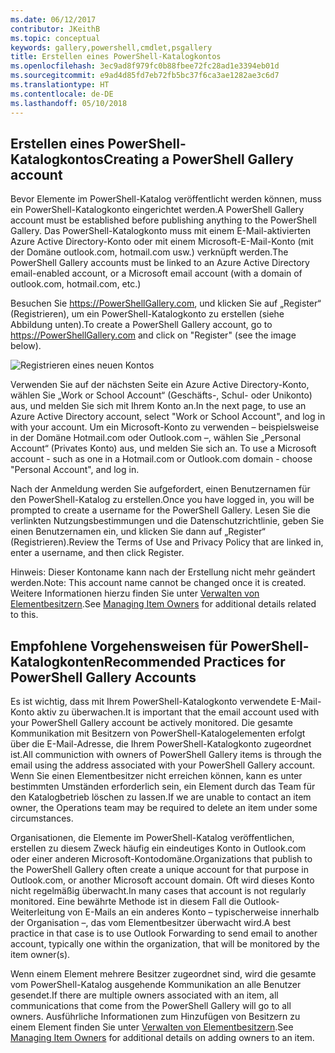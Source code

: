 ```yaml
---
ms.date: 06/12/2017
contributor: JKeithB
ms.topic: conceptual
keywords: gallery,powershell,cmdlet,psgallery
title: Erstellen eines PowerShell-Katalogkontos
ms.openlocfilehash: 3ec9ad8f979fc0b88fbee72fc28ad1e3394eb01d
ms.sourcegitcommit: e9ad4d85fd7eb72fb5bc37f6ca3ae1282ae3c6d7
ms.translationtype: HT
ms.contentlocale: de-DE
ms.lasthandoff: 05/10/2018
---
```

## <a name="creating-a-powershell-gallery-account"></a><span data-ttu-id="7dac8-103">Erstellen eines PowerShell-Katalogkontos</span><span class="sxs-lookup"><span data-stu-id="7dac8-103">Creating a PowerShell Gallery account</span></span>

<span data-ttu-id="7dac8-104">Bevor Elemente im PowerShell-Katalog veröffentlicht werden können, muss ein PowerShell-Katalogkonto eingerichtet werden.</span><span class="sxs-lookup"><span data-stu-id="7dac8-104">A PowerShell Gallery account must be established before publishing anything to the PowerShell Gallery.</span></span>
<span data-ttu-id="7dac8-105">Das PowerShell-Katalogkonto muss mit einem E-Mail-aktivierten Azure Active Directory-Konto oder mit einem Microsoft-E-Mail-Konto (mit der Domäne outlook.com, hotmail.com usw.) verknüpft werden.</span><span class="sxs-lookup"><span data-stu-id="7dac8-105">The PowerShell Gallery accounts must be linked to an Azure Active Directory email-enabled account, or a Microsoft email account (with a domain of outlook.com, hotmail.com, etc.)</span></span>

<span data-ttu-id="7dac8-106">Besuchen Sie https://PowerShellGallery.com, und klicken Sie auf „Register“ (Registrieren), um ein PowerShell-Katalogkonto zu erstellen (siehe Abbildung unten).</span><span class="sxs-lookup"><span data-stu-id="7dac8-106">To create a PowerShell Gallery account, go to https://PowerShellGallery.com and click on "Register" (see the image below).</span></span>

![Registrieren eines neuen Kontos](../../Images/CreatingAccount-Register.png)

<span data-ttu-id="7dac8-108">Verwenden Sie auf der nächsten Seite ein Azure Active Directory-Konto, wählen Sie „Work or School Account“ (Geschäfts-, Schul- oder Unikonto) aus, und melden Sie sich mit Ihrem Konto an.</span><span class="sxs-lookup"><span data-stu-id="7dac8-108">In the next page, to use an Azure Active Directory account, select "Work or School Account", and log in with your account.</span></span>
<span data-ttu-id="7dac8-109">Um ein Microsoft-Konto zu verwenden – beispielsweise in der Domäne Hotmail.com oder Outlook.com –, wählen Sie „Personal Account“ (Privates Konto) aus, und melden Sie sich an. </span><span class="sxs-lookup"><span data-stu-id="7dac8-109">To use a Microsoft account - such as one in a Hotmail.com or Outlook.com domain - choose "Personal Account", and log in.</span></span>

<span data-ttu-id="7dac8-110">Nach der Anmeldung werden Sie aufgefordert, einen Benutzernamen für den PowerShell-Katalog zu erstellen.</span><span class="sxs-lookup"><span data-stu-id="7dac8-110">Once you have logged in, you will be prompted to create a username for the PowerShell Gallery.</span></span>
<span data-ttu-id="7dac8-111">Lesen Sie die verlinkten Nutzungsbestimmungen und die Datenschutzrichtlinie, geben Sie einen Benutzernamen ein, und klicken Sie dann auf „Register“ (Registrieren).</span><span class="sxs-lookup"><span data-stu-id="7dac8-111">Review the Terms of Use and Privacy Policy that are linked in, enter a username, and then click Register.</span></span>

<span data-ttu-id="7dac8-112">Hinweis: Dieser Kontoname kann nach der Erstellung nicht mehr geändert werden.</span><span class="sxs-lookup"><span data-stu-id="7dac8-112">Note: This account name cannot be changed once it is created.</span></span>
<span data-ttu-id="7dac8-113">Weitere Informationen hierzu finden Sie unter [Verwalten von Elementbesitzern](https://msdn.microsoft.com/powershell/gallery/psgallery/managing-item-owners).</span><span class="sxs-lookup"><span data-stu-id="7dac8-113">See [Managing Item Owners](https://msdn.microsoft.com/powershell/gallery/psgallery/managing-item-owners) for additional details related to this.</span></span>

## <a name="recommended-practices-for-powershell-gallery-accounts"></a><span data-ttu-id="7dac8-114">Empfohlene Vorgehensweisen für PowerShell-Katalogkonten</span><span class="sxs-lookup"><span data-stu-id="7dac8-114">Recommended Practices for PowerShell Gallery Accounts</span></span>

<span data-ttu-id="7dac8-115">Es ist wichtig, dass mit Ihrem PowerShell-Katalogkonto verwendete E-Mail-Konto aktiv zu überwachen.</span><span class="sxs-lookup"><span data-stu-id="7dac8-115">It is important that the email account used with your PowerShell Gallery account be actively monitored.</span></span>
<span data-ttu-id="7dac8-116">Die gesamte Kommunikation mit Besitzern von PowerShell-Katalogelementen erfolgt über die E-Mail-Adresse, die Ihrem PowerShell-Katalogkonto zugeordnet ist.</span><span class="sxs-lookup"><span data-stu-id="7dac8-116">All communiction with owners of PowerShell Gallery items is through the email using the address associated with your PowerShell Gallery account.</span></span>
<span data-ttu-id="7dac8-117">Wenn Sie einen Elementbesitzer nicht erreichen können, kann es unter bestimmten Umständen erforderlich sein, ein Element durch das Team für den Katalogbetrieb löschen zu lassen.</span><span class="sxs-lookup"><span data-stu-id="7dac8-117">If we are unable to contact an item owner, the Operations team may be required to delete an item under some circumstances.</span></span>

<span data-ttu-id="7dac8-118">Organisationen, die Elemente im PowerShell-Katalog veröffentlichen, erstellen zu diesem Zweck häufig ein eindeutiges Konto in Outlook.com oder einer anderen Microsoft-Kontodomäne.</span><span class="sxs-lookup"><span data-stu-id="7dac8-118">Organizations that publish to the PowerShell Gallery often create a unique account for that purpose in Outlook.com, or another Microsoft account domain.</span></span>
<span data-ttu-id="7dac8-119">Oft wird dieses Konto nicht regelmäßig überwacht.</span><span class="sxs-lookup"><span data-stu-id="7dac8-119">In many cases that account is not regularly monitored.</span></span>
<span data-ttu-id="7dac8-120">Eine bewährte Methode ist in diesem Fall die Outlook-Weiterleitung von E-Mails an ein anderes Konto – typischerweise innerhalb der Organisation –, das vom Elementbesitzer überwacht wird.</span><span class="sxs-lookup"><span data-stu-id="7dac8-120">A best practice in that case is to use Outlook Forwarding to send email to another account, typically one within the organization, that will be monitored by the item owner(s).</span></span>

<span data-ttu-id="7dac8-121">Wenn einem Element mehrere Besitzer zugeordnet sind, wird die gesamte vom PowerShell-Katalog ausgehende Kommunikation an alle Benutzer gesendet.</span><span class="sxs-lookup"><span data-stu-id="7dac8-121">If there are multiple owners associated with an item, all communications that come from the PowerShell Gallery will go to all owners.</span></span>
<span data-ttu-id="7dac8-122">Ausführliche Informationen zum Hinzufügen von Besitzern zu einem Element finden Sie unter [Verwalten von Elementbesitzern](https://msdn.microsoft.com/powershell/gallery/psgallery/managing-item-owners).</span><span class="sxs-lookup"><span data-stu-id="7dac8-122">See [Managing Item Owners](https://msdn.microsoft.com/powershell/gallery/psgallery/managing-item-owners) for additional details on adding owners to an item.</span></span>